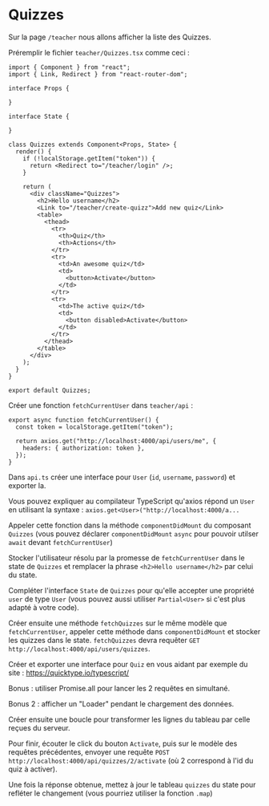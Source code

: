 # Quizzes

Sur la page `/teacher` nous allons afficher la liste des Quizzes.

Préremplir le fichier `teacher/Quizzes.tsx` comme ceci :

```
import { Component } from "react";
import { Link, Redirect } from "react-router-dom";

interface Props {

}

interface State {

}

class Quizzes extends Component<Props, State> {
  render() {
    if (!localStorage.getItem("token")) {
      return <Redirect to="/teacher/login" />;
    }

    return (
      <div className="Quizzes">
        <h2>Hello username</h2>
        <Link to="/teacher/create-quizz">Add new quiz</Link>
        <table>
          <thead>
            <tr>
              <th>Quiz</th>
              <th>Actions</th>
            </tr>
            <tr>
              <td>An awesome quiz</td>
              <td>
                <button>Activate</button>
              </td>
            </tr>
            <tr>
              <td>The active quiz</td>
              <td>
                <button disabled>Activate</button>
              </td>
            </tr>
          </thead>
        </table>
      </div>
    );
  }
}

export default Quizzes;
```

Créer une fonction `fetchCurrentUser` dans `teacher/api` :

```
export async function fetchCurrentUser() {
  const token = localStorage.getItem("token");

  return axios.get("http://localhost:4000/api/users/me", {
    headers: { authorization: token },
  });
}
```

Dans `api.ts` créer une interface pour `User` (`id`, `username`, `password`) et exporter la.

Vous pouvez expliquer au compilateur TypeScript qu'axios répond un `User` en utilisant la syntaxe : `axios.get<User>("http://localhost:4000/a...`

Appeler cette fonction dans la méthode `componentDidMount` du composant `Quizzes` (vous pouvez déclarer `componentDidMount` `async` pour pouvoir utilser `await` devant `fetchCurrentUser`)

Stocker l'utilisateur résolu par la promesse de `fetchCurrentUser` dans le state de `Quizzes` et remplacer la phrase `<h2>Hello username</h2>` par celui du state.

Compléter l'interface `State` de `Quizzes` pour qu'elle accepter une propriété `user` de type `User` (vous pouvez aussi utiliser `Partial<User>` si c'est plus adapté à votre code).

Créer ensuite une méthode `fetchQuizzes` sur le même modèle que `fetchCurrentUser`, appeler cette méthode dans `componentDidMount` et stocker les quizzes dans le state. `fetchQuizzes` devra requêter `GET http://localhost:4000/api/users/quizzes`.

Créer et exporter une interface pour `Quiz` en vous aidant par exemple du site : https://quicktype.io/typescript/


Bonus : utiliser Promise.all pour lancer les 2 requêtes en simultané.

Bonus 2 : afficher un "Loader" pendant le chargement des données.

Créer ensuite une boucle pour transformer les lignes du tableau par celle reçues du serveur.

Pour finir, écouter le click du bouton `Activate`, puis sur le modèle des requêtes précédentes, envoyer une requête `POST http://localhost:4000/api/quizzes/2/activate` (où 2 correspond à l'id du quiz à activer).

Une fois la réponse obtenue, mettez à jour le tableau `quizzes` du state pour refléter le changement (vous pourriez utiliser la fonction `.map`)
